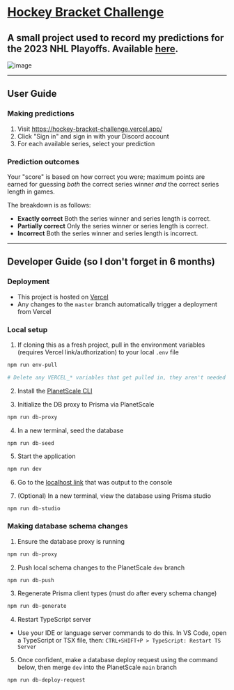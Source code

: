 # [Hockey Bracket Challenge](https://hockey-bracket-challenge.vercel.app/)

## A small project used to record my predictions for the 2023 NHL Playoffs. Available [here](https://hockey-bracket-challenge.vercel.app/).

![image](https://user-images.githubusercontent.com/31908183/235287852-a79b943e-39e5-4e88-9fc0-e6ff21158def.png)

---

## User Guide

### Making predictions

1. Visit https://hockey-bracket-challenge.vercel.app/
1. Click "Sign in" and sign in with your Discord account
1. For each available series, select your prediction

### Prediction outcomes

Your "score" is based on how correct you were; maximum points are earned for guessing _both_ the correct series winner _and_ the correct series length in games.

The breakdown is as follows:

- **Exactly correct** Both the series winner and series length is correct.
- **Partially correct** Only the series winner or series length is correct.
- **Incorrect** Both the series winner and series length is incorrect.

---

## Developer Guide (so I don't forget in 6 months)

### Deployment

- This project is hosted on [Vercel](https://vercel.com)
- Any changes to the `master` branch automatically trigger a deployment from Vercel

### Local setup

1. If cloning this as a fresh project, pull in the environment variables (requires Vercel link/authorization) to your local `.env` file

```sh
npm run env-pull

# Delete any VERCEL_* variables that get pulled in, they aren't needed and WILL break local dev
```

2. Install the [PlanetScale CLI](https://github.com/planetscale/cli#installation)

3. Initialize the DB proxy to Prisma via PlanetScale

```sh
npm run db-proxy
```

4. In a new terminal, seed the database

```sh
npm run db-seed
```

5. Start the application

```sh
npm run dev
```

6. Go to the [localhost link](http://localhost:3000) that was output to the console

7. (Optional) In a new terminal, view the database using Prisma studio

```
npm run db-studio
```

### Making database schema changes

1. Ensure the database proxy is running

```sh
npm run db-proxy
```

2. Push local schema changes to the PlanetScale `dev` branch

```sh
npm run db-push
```

3. Regenerate Prisma client types (must do after every schema change)

```sh
npm run db-generate
```

4. Restart TypeScript server

- Use your IDE or language server commands to do this. In VS Code, open a TypeScript or TSX file, then: `CTRL+SHIFT+P > TypeScript: Restart TS Server`

5. Once confident, make a database deploy request using the command below, then merge `dev` into the PlanetScale `main` branch

```sh
npm run db-deploy-request
````
